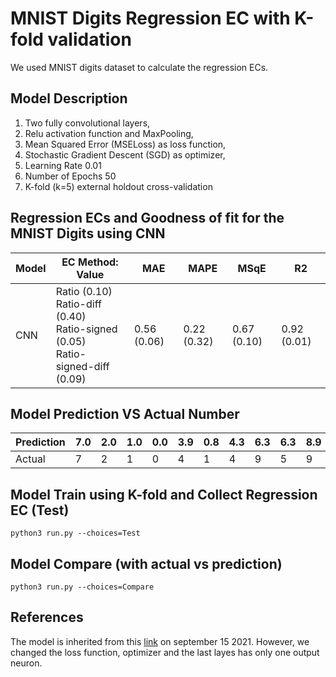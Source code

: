 #                           MNIST Digits Regression EC with K-fold validation

We used MNIST digits dataset to calculate the regression ECs. 

## Model Description

1) Two fully convolutional layers, 
2) Relu activation function and MaxPooling,
3) Mean Squared Error (MSELoss) as loss function, 
4) Stochastic Gradient Descent (SGD) as optimizer,
5) Learning Rate 0.01
6) Number of Epochs 50
7) K-fold (k=5) external holdout cross-validation


## Regression ECs and Goodness of fit for the MNIST Digits using CNN

Model | EC Method: Value | MAE | MAPE | MSqE | R2
---------- | ---------- | ---------- | ---------- | ---------- | ---------- | 
CNN | Ratio (0.10) <br /> Ratio-diff (0.40) <br /> Ratio-signed (0.05) <br /> Ratio-signed-diff (0.09) | 0.56 (0.06) | 0.22 (0.32) | 0.67 (0.10) | 0.92 (0.01)


## Model Prediction VS Actual Number


Prediction| 7.0|  2.0| 1.0| 0.0| 3.9| 0.8| 4.3| 6.3| 6.3| 8.9 
-----------|-----|-----|-----|-----|-----|-----|-----|-----|-----|-----|
Actual| 7| 2| 1| 0| 4| 1| 4| 9| 5| 9|


## Model Train using K-fold and Collect Regression EC (Test)

```
python3 run.py --choices=Test
```

<!-- ## Model Test

```
python3 run.py --choices=Test
``` -->

## Model Compare (with actual vs prediction)

```
python3 run.py --choices=Compare
```

## References

The model is inherited from this [link] on september 15 2021. However, we changed the loss function, optimizer and the last layes has only one output neuron.

[link]: https://medium.com/@nutanbhogendrasharma/pytorch-convolutional-neural-network-with-mnist-dataset-4e8a4265e118
